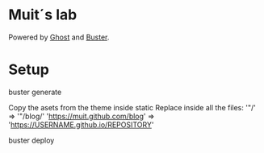 # Muit´s lab
Powered by [Ghost](http://ghost.org) and [Buster](https://github.com/axitkhurana/buster/).

# Setup

buster generate

Copy the asets from the theme inside static
Replace inside all the files:
'"/'  => '"/blog/'
'https://muit.github.com/blog' => 'https://USERNAME.github.io/REPOSITORY'

buster deploy
